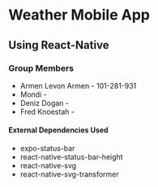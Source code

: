 # Weather Mobile App
## Using React-Native 
### Group Members
* Armen Levon Armen - 101-281-931
* Mondi - 
* Deniz Dogan - 
* Fred Knoestah - 
#### External Dependencies Used
* expo-status-bar
* react-native-status-bar-height
* react-native-svg
* react-native-svg-transformer